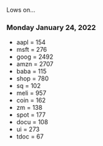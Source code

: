 
Lows on...

### Monday January 24, 2022

* aapl = 154
* msft = 276
* goog = 2492
* amzn = 2707
* baba = 115
* shop = 780
* sq = 102
* meli = 957
* coin = 162
* zm = 138
* spot = 177
* docu = 108
* ui = 273
* tdoc = 67
